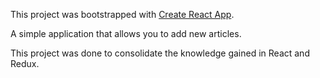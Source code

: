 This project was bootstrapped with [Create React App](https://github.com/facebookincubator/create-react-app).

A simple application that allows you to add new articles.

This project was done to consolidate the knowledge gained in React and Redux.